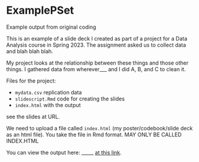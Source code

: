# ExamplePSet
Example output from original coding 



This is an example of a slide deck I created as part of a project for a Data Analysis course in Spring 2023. The assignment asked us to collect data and blah blah blah.

My project looks at the relationship between these things and those other things. I gathered data from wherever___ and I did A, B, and C to clean it.


Files for the project: 
- `mydata.csv` replication data
-  `slidescript.Rmd` code for creating the slides
- `index.html` with the output 

see the slides at URL. 


We need to upload a file called `index.html` (my poster/codebook/slide deck as an html file). You take the file in Rmd format. MAY ONLY BE CALLED INDEX.HTML


You can view the output here: _____ [at this link](html......). 
